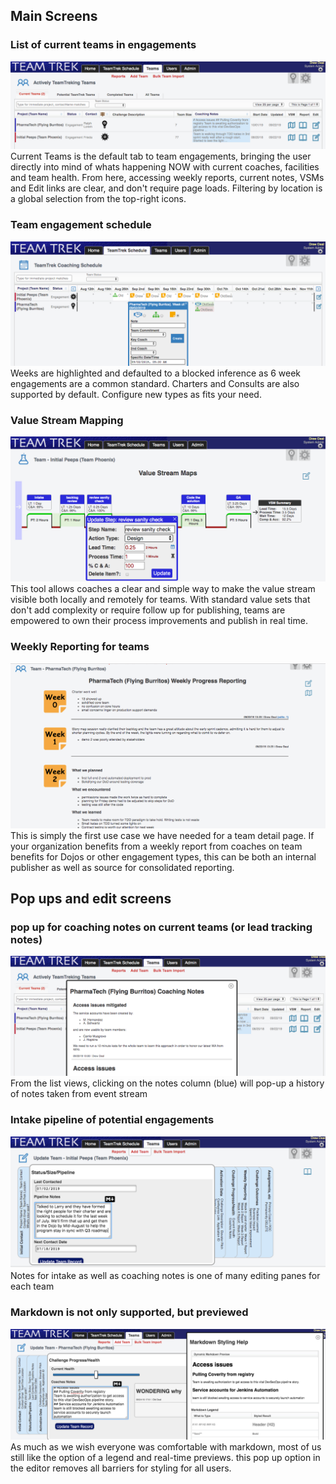 ## Main Screens
### List of current teams in engagements
![](./readmeAssets/currentTeamsSnap.png)
Current Teams is the default tab to team engagements, bringing the user directly into mind of whats happening NOW with current coaches, facilities and team health.
From here, accessing weekly reports, current notes, VSMs and Edit links are clear, and don't require page loads. Filtering by location is a global selection from the top-right icons.

### Team engagement schedule
![](./readmeAssets/scheduleSnap.png)
Weeks are highlighted and defaulted to a blocked inference as 6 week engagements are a common standard. Charters and Consults are also supported by default. Configure new types as fits your need.

### Value Stream Mapping
![](./readmeAssets/VSMSnap.png)
This tool allows coaches a clear and simple way to make the value stream visible both locally and remotely for teams. With standard value sets that don't add complexity or require follow up for publishing, teams are empowered to own their process improvements and publish in real time.

### Weekly Reporting for teams
![](./readmeAssets/weeklyReportsSnap.png)
This is simply the first use case we have needed for a team detail page. If your organization benefits from a weekly report from coaches on team benefits for Dojos or other engagement types, this can be both an internal publisher as well as source for consolidated reporting.

## Pop ups and edit screens
### pop up for coaching notes on current teams (or lead tracking notes)
![](./readmeAssets/teamCoachingNotesModalSnap.png)
From the list views, clicking on the notes column (blue) will pop-up a history of notes taken from event stream

### Intake pipeline of potential engagements
![](./readmeAssets/crmPipelineTracking.png)
Notes for intake as well as coaching notes is one of many editing panes for each team

### Markdown is not only supported, but previewed
![](./readmeAssets/coachingNotesMarkdownSnap.png)
As much as we wish everyone was comfortable with markdown, most of us still like the option of a legend and real-time previews. this pop up option in the editor removes all barriers for styling for all users.

